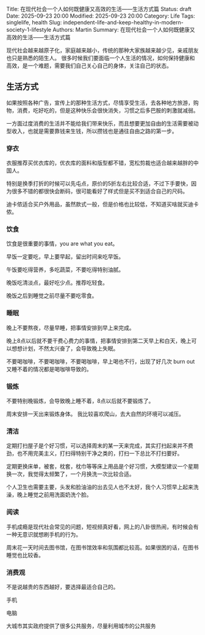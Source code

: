 Title: 在现代社会一个人如何既健康又高效的生活——生活方式篇
Status: draft
Date: 2025-09-23 20:00
Modified: 2025-09-23 20:00
Category: Life
Tags: singlelife, health
Slug: independent-life-and-keep-healthy-in-modern-society-1-lifestyle
Authors: Martin
Summary: 在现代社会一个人如何既健康又高效的生活——生活方式篇

现代社会越来越原子化，家庭越来越小，传统的那种大家族越来越少见，亲戚朋友也只是熟悉的陌生人。
很多时候我们要面临一个人生活的情况，如何保持健康和高效，是一个难题，需要我们自己关心自己的身体，关注自己的状态。

## 生活方式

如果按照各种广告，宣传上的那种生活方式，尽情享受生活，去各种地方旅游，购物，消费，吃好吃的，但是这种快乐会很快消失，习惯之后多巴胺的刺激就减弱。

一方面过度消费的生活并不能给我们带来快乐，而且想要更加自由的生活需要被动型收入，也就是需要靠钱来生钱，所以攒钱也是通往自由之路的第一步。

### 穿衣

衣服推荐买优衣库的，优衣库的面料和版型都不错，宽松剪裁也适合越来越胖的中国人。

特别是换季打折的时候可以先屯点，原价的5折左右比较合适，不过下手要快，因为很多不错的都很快会断码，很可能看好了样式但是买不到适合自己的尺码。

迪卡侬适合买户外用品，虽然款式一般，但是价格也比较低，不知道买啥就买迪卡侬。

### 饮食 

饮食是很重要的事情，you are what you eat。

早饭一定要吃，早上要早起，留出时间来吃早饭。

午饭要吃得营养，多吃蔬菜，不要吃得特别油腻。

晚饭吃清淡点，最好吃少点。推荐吃轻食。

晚饭之后到睡觉之前尽量不要吃零食。

### 睡眠

晚上不要熬夜，尽量早睡，把事情安排到早上来完成。

晚上8点以后就不要干费心费力的事情，把事情安排到第二天早上和白天，晚上可以想想计划，不然太兴奋了，会导致晚上失眠。

不要喝咖啡，不要喝咖啡，不要喝咖啡，早上喝也不行，出现了好几次 burn out 又睡不着的情况都是喝咖啡导致的。

### 锻炼

不要特别晚锻炼，会导致晚上睡不着，8点以后就不要锻炼了。

周末安排一天出来锻炼身体。 我比较喜欢爬山，去大自然的环境可以减压。

### 清洁

定期打扫屋子是个好习惯，可以选择周末的某一天来完成，其实打扫起来并不费劲，也不用完美主义，打扫得特别干净之类的，打扫一下总比不打扫要好。

定期更换床单，被套，枕套，枕巾等等床上用品是个好习惯，大模型建议一个星期换一次，我觉得太频繁了，一个月换洗一次比较合适。

个人卫生也需要主要，头发和脸油油的出去见人也不太好，我个人习惯早上起来洗澡，晚上睡觉之前用洗面奶洗个脸。

### 阅读

手机成瘾是现代社会常见的问题，短视频真好看，网上的八卦很热闹，有时候会有一种无意识就想刷手机的行为。

周末花一天时间去图书馆，在图书馆效率和氛围都比较高。如果很困的话，在图书睡觉也比较香。

### 消费观

不是说越贵的东西越好，要选择最适合自己的。

手机

电脑

大城市其实政府提供了很多公共服务，尽量利用城市的公共服务


